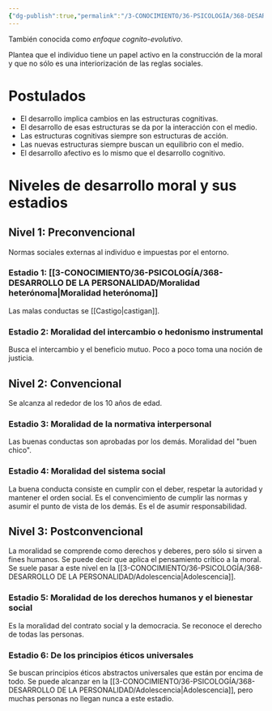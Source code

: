 ```yaml
---
{"dg-publish":true,"permalink":"/3-CONOCIMIENTO/36-PSICOLOGÍA/368-DESARROLLO DE LA PERSONALIDAD/Moral de Kohlberg/"}
---
```


También conocida como *enfoque cognito-evolutivo*.

Plantea que el individuo tiene un papel activo en la construcción de la moral y que no sólo es una interiorización de las reglas sociales.

# Postulados
- El desarrollo implica cambios en las estructuras cognitivas.
- El desarrollo de esas estructuras se da por la interacción con el medio.
- Las estructuras cognitivas siempre son estructuras de acción.
- Las nuevas estructuras siempre buscan un equilibrio con el medio.
- El desarrollo afectivo es lo mismo que el desarrollo cognitivo.

# Niveles de desarrollo moral y sus estadios
## Nivel 1: Preconvencional
Normas sociales externas al individuo e impuestas por el entorno.
### Estadio 1: [[3-CONOCIMIENTO/36-PSICOLOGÍA/368-DESARROLLO DE LA PERSONALIDAD/Moralidad heterónoma\|Moralidad heterónoma]]
Las malas conductas se [[Castigo\|castigan]].
### Estadio 2: Moralidad del intercambio o hedonismo instrumental
Busca el intercambio y el beneficio mutuo. Poco a poco toma una noción de justicia.
## Nivel 2: Convencional
Se alcanza al rededor de los 10 años de edad.
### Estadio 3: Moralidad de la normativa interpersonal
Las buenas conductas son aprobadas por los demás. Moralidad del "buen chico".
### Estadio 4: Moralidad del sistema social
La buena conducta consiste en cumplir con el deber, respetar la autoridad y mantener el orden social. Es el convencimiento de cumplir las normas y asumir el punto de vista de los demás. Es el de asumir responsabilidad.
## Nivel 3: Postconvencional
La moralidad se comprende como derechos y deberes, pero sólo si sirven a fines humanos. Se puede decir que aplica el pensamiento crítico a la moral. Se suele pasar a este nivel en la [[3-CONOCIMIENTO/36-PSICOLOGÍA/368-DESARROLLO DE LA PERSONALIDAD/Adolescencia\|Adolescencia]].
### Estadio 5: Moralidad de los derechos humanos y el bienestar social
Es la moralidad del contrato social y la democracia. Se reconoce el derecho de todas las personas.
### Estadio 6: De los principios éticos universales
Se buscan principios éticos abstractos universales que están por encima de todo. Se puede alcanzar en la [[3-CONOCIMIENTO/36-PSICOLOGÍA/368-DESARROLLO DE LA PERSONALIDAD/Adolescencia\|Adolescencia]], pero muchas personas no llegan nunca a este estadio.